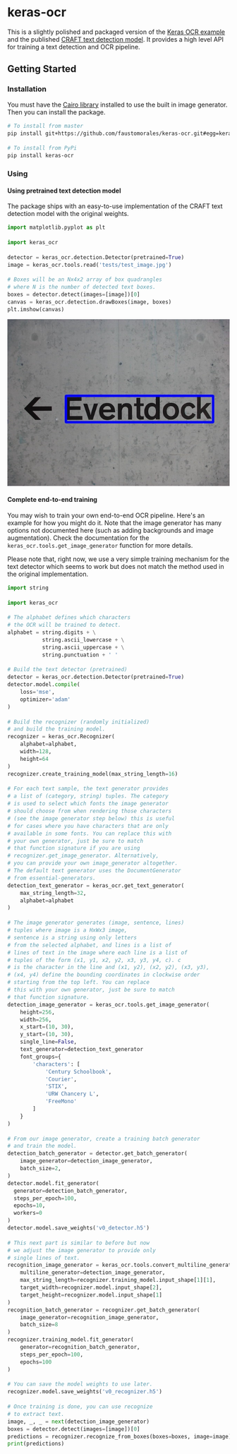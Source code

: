 # keras-ocr
This is a slightly polished and packaged version of the [Keras OCR example](https://github.com/keras-team/keras/blob/master/examples/image_ocr.py) and the published [CRAFT text detection model](https://github.com/clovaai/CRAFT-pytorch). It provides a high level API for training a text detection and OCR pipeline.

## Getting Started

### Installation
You must have the [Cairo library](https://cairographics.org/) installed to use the built in image generator. Then you can install the package.


```bash
# To install from master
pip install git+https://github.com/faustomorales/keras-ocr.git#egg=keras-ocr

# To install from PyPi
pip install keras-ocr
```

### Using

#### Using pretrained text detection model
The package ships with an easy-to-use implementation of the CRAFT text detection model with the original weights.

```python
import matplotlib.pyplot as plt

import keras_ocr

detector = keras_ocr.detection.Detector(pretrained=True)
image = keras_ocr.tools.read('tests/test_image.jpg')

# Boxes will be an Nx4x2 array of box quadrangles
# where N is the number of detected text boxes.
boxes = detector.detect(images=[image])[0]
canvas = keras_ocr.detection.drawBoxes(image, boxes)
plt.imshow(canvas)
```

![example of labeled image](tests/test_image_labeled.jpg)

#### Complete end-to-end training
You may wish to train your own end-to-end OCR pipeline. Here's an example for how you might do it. Note that the image generator has many options not documented here (such as adding backgrounds and image augmentation). Check the documentation for the `keras_ocr.tools.get_image_generator` function for more details.

Please note that, right now, we use a very simple training mechanism for the text detector which seems to work but does not match the method used in the original implementation.

```python
import string

import keras_ocr

# The alphabet defines which characters
# the OCR will be trained to detect.
alphabet = string.digits + \
           string.ascii_lowercase + \
           string.ascii_uppercase + \
           string.punctuation + ' '

# Build the text detector (pretrained)
detector = keras_ocr.detection.Detector(pretrained=True)
detector.model.compile(
    loss='mse',
    optimizer='adam'
)

# Build the recognizer (randomly initialized)
# and build the training model.
recognizer = keras_ocr.Recognizer(
    alphabet=alphabet,
    width=128,
    height=64
)
recognizer.create_training_model(max_string_length=16)

# For each text sample, the text generator provides
# a list of (category, string) tuples. The category
# is used to select which fonts the image generator
# should choose from when rendering those characters 
# (see the image generator step below) this is useful
# for cases where you have characters that are only
# available in some fonts. You can replace this with
# your own generator, just be sure to match
# that function signature if you are using
# recognizer.get_image_generator. Alternatively,
# you can provide your own image_generator altogether.
# The default text generator uses the DocumentGenerator
# from essential-generators.
detection_text_generator = keras_ocr.get_text_generator(
    max_string_length=32,
    alphabet=alphabet
)

# The image generator generates (image, sentence, lines)
# tuples where image is a HxWx3 image, 
# sentence is a string using only letters
# from the selected alphabet, and lines is a list of
# lines of text in the image where each line is a list of 
# tuples of the form (x1, y1, x2, y2, x3, y3, y4, c). c
# is the character in the line and (x1, y2), (x2, y2), (x3, y3),
# (x4, y4) define the bounding coordinates in clockwise order
# starting from the top left. You can replace
# this with your own generator, just be sure to match
# that function signature.
detection_image_generator = keras_ocr.tools.get_image_generator(
    height=256,
    width=256,
    x_start=(10, 30),
    y_start=(10, 30),
    single_line=False,
    text_generator=detection_text_generator
    font_groups={
        'characters': [
            'Century Schoolbook',
            'Courier',
            'STIX',
            'URW Chancery L',
            'FreeMono'
        ]
    }
)

# From our image generator, create a training batch generator
# and train the model.
detection_batch_generator = detector.get_batch_generator(
    image_generator=detection_image_generator,
    batch_size=2,
)
detector.model.fit_generator(
  generator=detection_batch_generator,
  steps_per_epoch=100,
  epochs=10,
  workers=0
)
detector.model.save_weights('v0_detector.h5')

# This next part is similar to before but now
# we adjust the image generator to provide only
# single lines of text.
recognition_image_generator = keras_ocr.tools.convert_multiline_generator_to_single_line(
    multiline_generator=detection_image_generator,
    max_string_length=recognizer.training_model.input_shape[1][1],
    target_width=recognizer.model.input_shape[2],
    target_height=recognizer.model.input_shape[1]
)
recognition_batch_generator = recognizer.get_batch_generator(
    image_generator=recognition_image_generator,
    batch_size=8
)
recognizer.training_model.fit_generator(
    generator=recognition_batch_generator,
    steps_per_epoch=100,
    epochs=100
)

# You can save the model weights to use later.
recognizer.model.save_weights('v0_recognizer.h5')

# Once training is done, you can use recognize
# to extract text.
image, _, _ = next(detection_image_generator)
boxes = detector.detect(images=[image])[0]
predictions = recognizer.recognize_from_boxes(boxes=boxes, image=image)
print(predictions)
```